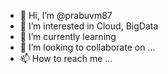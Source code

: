 - 👋 Hi, I’m @prabuvm87
- 👀 I’m interested in Cloud, BigData
- 🌱 I’m currently learning 
- 💞️ I’m looking to collaborate on ...
- 📫 How to reach me ...

<!---
prabuvm87/prabuvm87 is a ✨ special ✨ repository because its `README.md` (this file) appears on your GitHub profile.
You can click the Preview link to take a look at your changes.
--->
